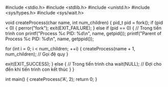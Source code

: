 #include <stdio.h>
#include <stdlib.h>
#include <unistd.h>
#include <sys/types.h>
#include <sys/wait.h>

void createProcess(char name, int num_children) {
    pid_t pid = fork();
    if (pid < 0) {
        perror("fork");
        exit(EXIT_FAILURE);
    } else if (pid == 0) {
        // Trong tiến trình con
        printf("Process %c PID: %d\n", name, getpid());
        printf("Parent of Process %c PID: %d\n", name, getppid());
        
for (int i = 0; i < num_children; ++i) {
            createProcess(name + 1, num_children); // Gọi đệ quy
        }
        
exit(EXIT_SUCCESS);
    } else {
        // Trong tiến trình cha
        wait(NULL); // Đợi cho đến khi tiến trình con kết thúc
    }
}

int main() {
    createProcess('A', 2);
    return 0;
}
